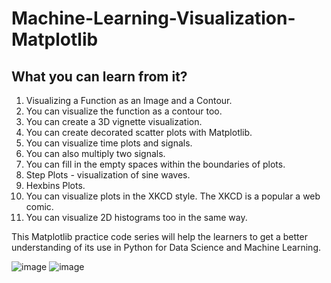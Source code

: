 # Machine-Learning-Visualization-Matplotlib
## What you can learn from it?
1. Visualizing a Function as an Image and a Contour.
2. You can visualize the function as a contour too.
3. You can create a 3D vignette visualization.
4. You can create decorated scatter plots with Matplotlib. 
5. You can visualize time plots and signals.
6. You can also multiply two signals.
7. You can fill in the empty spaces within the boundaries of plots.
8. Step Plots - visualization of sine waves.
9. Hexbins Plots.
10. You can visualize plots in the XKCD style. The XKCD is a popular a web comic. 
11. You can visualize 2D histograms too in the same way.

 This Matplotlib practice code series will help the learners to get a better understanding of its use in Python for Data Science and Machine Learning.

![image](https://user-images.githubusercontent.com/88158022/156791465-507b93e9-f1b2-48c4-b14b-cf82d30190fd.png)
![image](https://user-images.githubusercontent.com/88158022/156791479-a727f072-51bc-456b-b964-8f525a4951ee.png)

